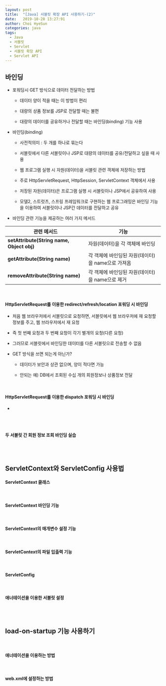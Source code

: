 ```yaml
---
layout: post
title:  "[Java] 서블릿 확장 API 사용하기-(2)"
date:   2019-10-28 13:27:91
author: Choi HyeSun
categories: java
tags:
  - Java
  - 서블릿
  - Servlet
  - 서블릿 확장 API
  - Servlet API
---
```


## 바인딩

- 포워딩시 GET 방식으로 데이터 전달하는 방법

  - 데이터 양이 적을 때는 이 방법이 편리
  
  - 대량의 상품 정보를 JSP로 전달할 때는 불편
  
  - 대량의 데이터를 공유하거나 전달할 때는 바인딩(binding) 기능 사용
  
- 바인딩(binding)

  - 사전적의미 : 두 개를 하나로 묶는다
  
  - 서블릿에서 다른 서블릿이나 JSP로 대량의 데이터를 공유/전달하고 싶을 때 사용
  
  - 웹 프로그램 실행 시 자원(데이터)을 서블릿 관련 객체에 저장하는 방법
  
  - 주로 HttpServletRequest, HttpSession, ServletContext 객체에서 사용
  
  - 저장된 자원(데이터)은 프로그램 실행 시 서블릿이나 JSP에서 공유하여 사용
  
  - 모델2, 스트럿츠, 스프링 프레임워크로 구현하는 웹 프로그래밍은 바인딩 기능을 이용하여 서블릿이나 JSP간 데이터를 전달하고 공유
  
- 바인딩 관련 기능을 제공하는 여러 가지 메서드

|**관련 메서드**|기능|
|---|---|
|**setAttribute(String name, Object obj)**|자원(데이터)을 각 객체에 바인딩|
|**getAttribute(String name)**|각 객체에 바인딩된 자원(데이터)을 name으로 가져옴|
|**removeAttribute(String name)**|각 객체에 바인딩된 자원(데이터)을 name으로 제거|

<br>

#### HttpServletRequest를 이용한 redirect/refresh/location 포워딩 시 바인딩

- 처음 웹 브라우저에서 서블릿으로 요청하면, 서블릿에서 웹 브라우저에 재 요청할 정보를 주고, 웹 브라우저에서 재 요청

- 즉 첫 번째 요청과 두 번째 요청이 각기 별개의 요청(다른 요청)

- 그러므로 서블릿에서 바인딩한 데이터를 다른 서블릿으로 전송할 수 없음

- GET 방식을 쓰면 되는게 아닌가?

  - 데이터가 보안과 상관 없으며, 양이 적다면 가능

  - 안되는 예) DB에서 조회된 수십 개의 회원정보나 상품정보 전달

<br>

#### HttpServletRequest를 이용한 dispatch 포워딩 시 바인딩

- 

<br>
<br>

#### 두 서블릿 간 회원 정보 조회 바인딩 실습

<br>
<br>

## ServletContext와 ServletConfig 사용법

#### ServletContext 클래스

<br>

#### ServletContext 바인딩 기능

<br>

#### ServletContext의 매개변수 설정 기능

<br>

#### ServletContext의 파일 입출력 기능

<br>

#### ServletConfig

<br>

#### 애너테이션을 이용한 서블릿 설정

<br>
<br>

## load-on-startup 기능 사용하기

<br>

#### 애너테이션을 이용하는 방법

<br>

#### web.xml에 설정하는 방법
